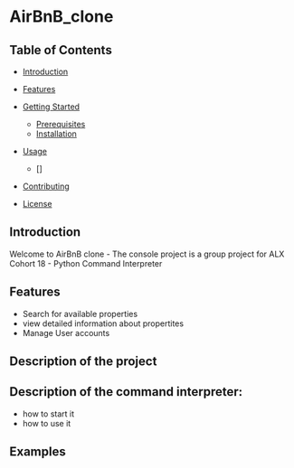 # AirBnB_clone

## Table of Contents
- [Introduction](#introduction)
- [Features](#features)
- [Getting Started](#getting-started)
  - [Prerequisites](#prerequisites)
  - [Installation](#installation)
- [Usage](#usage)
   - []

- [Contributing](#contributing)
- [License](#license)

## Introduction
Welcome to AirBnB clone - The console project is a group project for ALX Cohort 18 - Python Command Interpreter

## Features
   - Search for available properties
   - view detailed information about propertites
   - Manage User accounts











## Description of the project

## Description of the command interpreter:
   - how to start it
   - how to use it
## Examples
